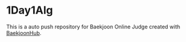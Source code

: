 # 1Day1Alg
This is a auto push repository for Baekjoon Online Judge created with [BaekjoonHub](https://github.com/BaekjoonHub/BaekjoonHub).
